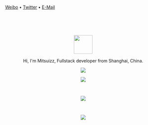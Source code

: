 [Weibo](http://weibo.com/XXXX) • [Twitter](https://twitter.com/XXXXX) • [E-Mail](mailto:mitsuizzz@foxmail.com)

<div align="center">
  <br>
  <br>
  <br>
  <br>
    <img width="60" height="60" src="https://avatars.githubusercontent.com/u/62683203?v=4" />
  <br>
  <p>Hi, I'm Mitsuizz, Fullstack developer from Shanghai, China.</p>
  <p>
    <a href="https://github.com/Mitsuizzz">
      <img src="https://github-readme-stats.vercel.app/api?username=Mitsuizzz&show_icons=true&icon_color=805AD5&count_private=true&include_all_commits=true&text_color=718096&bg_color=ffffff&hide_title=true&hide_border=true&hide=contribs,issues" />
    </a>
  </p>
  
  <p>
    <a href="https://github.com/Mitsuizzz">
      <img src="https://github-profile-trophy.vercel.app/?username=Mitsuizzz&theme=flat&title=Stars,Followers,Commit,MultiLanguage&margin-w=5&row=1&column=4" />
    </a>
  </p>
  
  <br>
  <p>
    <a href="https://github.com/Mitsuizzz/fastgit">
      <img src="https://github-readme-stats.vercel.app/api/pin/?username=Mitsuizzz&repo=fastgit" />
    </a>
  </p>
  <br>
  <p>
    <a href="https://github.com/Mitsuizzz">
      <img src="https://github-readme-stats.vercel.app/api/top-langs/?username=Mitsuizzz" />
    </a>
  </p>
  
  <br>
  <br>
</div>
